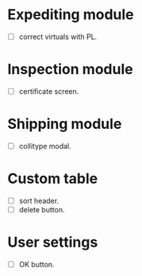 # Expediting module
- [ ] correct virtuals with PL.

# Inspection module
- [ ] certificate screen.

# Shipping module
- [ ] collitype modal.

# Custom table
- [ ] sort header.
- [ ] delete button.

# User settings
- [ ] OK button.
